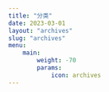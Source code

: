 ```yaml
---
title: "分类"
date: 2023-03-01
layout: "archives"
slug: "archives"
menu:
    main:
        weight: -70
        params:
            icon: archives
---
```

